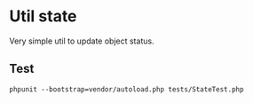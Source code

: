 Util state
====

Very simple util to update object status.

## Test

    phpunit --bootstrap=vendor/autoload.php tests/StateTest.php
